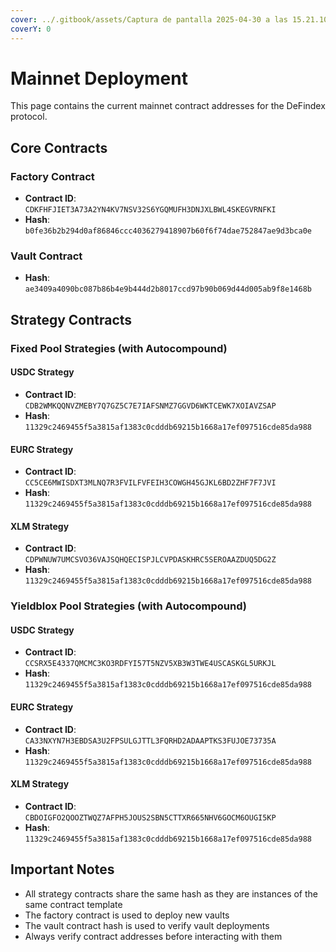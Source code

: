 ```yaml
---
cover: ../.gitbook/assets/Captura de pantalla 2025-04-30 a las 15.21.10.png
coverY: 0
---
```


# Mainnet Deployment

This page contains the current mainnet contract addresses for the DeFindex protocol.

## Core Contracts

### Factory Contract
- **Contract ID**: `CDKFHFJIET3A73A2YN4KV7NSV32S6YGQMUFH3DNJXLBWL4SKEGVRNFKI`
- **Hash**: `b0fe36b2b294d0af86846ccc4036279418907b60f6f74dae752847ae9d3bca0e`

### Vault Contract
- **Hash**: `ae3409a4090bc087b86b4e9b444d2b8017ccd97b90b069d44d005ab9f8e1468b`

## Strategy Contracts

### Fixed Pool Strategies (with Autocompound)

#### USDC Strategy
- **Contract ID**: `CDB2WMKQQNVZMEBY7Q7GZ5C7E7IAFSNMZ7GGVD6WKTCEWK7XOIAVZSAP`
- **Hash**: `11329c2469455f5a3815af1383c0cdddb69215b1668a17ef097516cde85da988`

#### EURC Strategy
- **Contract ID**: `CC5CE6MWISDXT3MLNQ7R3FVILFVFEIH3COWGH45GJKL6BD2ZHF7F7JVI`
- **Hash**: `11329c2469455f5a3815af1383c0cdddb69215b1668a17ef097516cde85da988`

#### XLM Strategy
- **Contract ID**: `CDPWNUW7UMCSVO36VAJSQHQECISPJLCVPDASKHRC5SEROAAZDUQ5DG2Z`
- **Hash**: `11329c2469455f5a3815af1383c0cdddb69215b1668a17ef097516cde85da988`

### Yieldblox Pool Strategies (with Autocompound)

#### USDC Strategy
- **Contract ID**: `CCSRX5E4337QMCMC3KO3RDFYI57T5NZV5XB3W3TWE4USCASKGL5URKJL`
- **Hash**: `11329c2469455f5a3815af1383c0cdddb69215b1668a17ef097516cde85da988`

#### EURC Strategy
- **Contract ID**: `CA33NXYN7H3EBDSA3U2FPSULGJTTL3FQRHD2ADAAPTKS3FUJOE73735A`
- **Hash**: `11329c2469455f5a3815af1383c0cdddb69215b1668a17ef097516cde85da988`

#### XLM Strategy
- **Contract ID**: `CBDOIGFO2QOOZTWQZ7AFPH5JOUS2SBN5CTTXR665NHV6GOCM6OUGI5KP`
- **Hash**: `11329c2469455f5a3815af1383c0cdddb69215b1668a17ef097516cde85da988`

## Important Notes

- All strategy contracts share the same hash as they are instances of the same contract template
- The factory contract is used to deploy new vaults
- The vault contract hash is used to verify vault deployments
- Always verify contract addresses before interacting with them 